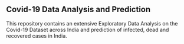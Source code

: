 ## Covid-19 Data Analysis and Prediction

This repository contains an extensive Exploratory Data Analysis on the Covid-19 Dataset across India and prediction of infected, dead and recovered cases in India.

